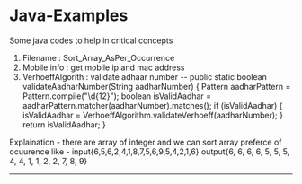 # Java-Examples
Some java codes to help in critical concepts


1. Filename : Sort_Array_AsPer_Occurrence
2. Mobile info : get mobile ip and mac address
3. VerhoeffAlgorith : validate adhaar number -- 
    public static boolean validateAadharNumber(String aadharNumber) {
        Pattern aadharPattern = Pattern.compile("\\d{12}");
        boolean isValidAadhar = aadharPattern.matcher(aadharNumber).matches();
        if (isValidAadhar) {
            isValidAadhar = VerhoeffAlgorithm.validateVerhoeff(aadharNumber);
        }
        return isValidAadhar;
    }

Explaination - there are array of integer and we can sort array preferce of ocuurence
like - input{6,5,6,2,4,1,8,7,5,6,9,5,4,2,1,6}
       output{6, 6, 6, 6, 5, 5, 5, 4, 4, 1, 1, 2, 2, 7, 8, 9}
       
----------------------------------------------------------------------------------
  
